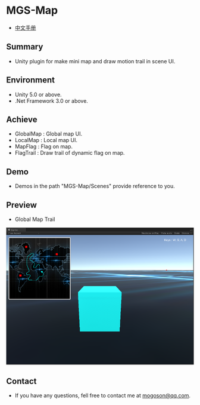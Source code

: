 # MGS-Map
- [中文手册](./README_ZH.md)

## Summary
- Unity plugin for make mini map and draw motion trail in scene UI.

## Environment
- Unity 5.0 or above.
- .Net Framework 3.0 or above.

## Achieve
- GlobalMap : Global map UI.
- LocalMap : Local map UI.
- MapFlag : Flag on map.
- FlagTrail : Draw trail of dynamic flag on map.

## Demo
- Demos in the path "MGS-Map/Scenes" provide reference to you.

## Preview
- Global Map Trail

![GlobalMapTrail](./Attachments/GlobalMapTrail.png)

## Contact
- If you have any questions, fell free to contact me at mogoson@qq.com.